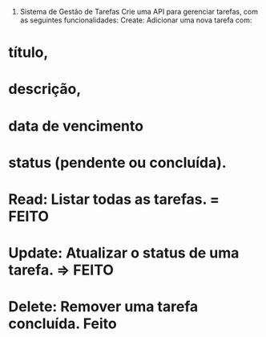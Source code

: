 1. Sistema de Gestão de Tarefas
Crie uma API para gerenciar tarefas, com as seguintes funcionalidades:
Create: Adicionar uma nova tarefa com:

# título, 
# descrição, 
# data de vencimento 
# status (pendente ou concluída).

# Read: Listar todas as tarefas. = FEITO

# Update: Atualizar o status de uma tarefa. => FEITO

# Delete: Remover uma tarefa concluída. Feito